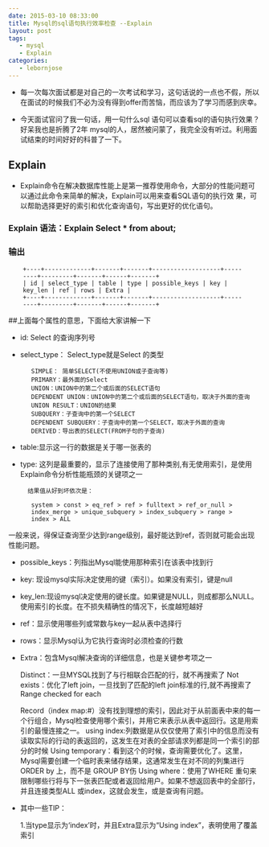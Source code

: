 ```yaml
---
date: 2015-03-10 08:33:00
title: Mysql的sql语句执行效率检查 --Explain
layout: post
tags:
   - mysql
   - Explain
categories:
   - lebornjose
---
```


+ 每一次每次面试都是对自己的一次考试和学习，这句话说的一点也不假，所以在面试的时候我们不必为没有得到offer而苦恼，而应该为了学习而感到庆幸。

+ 今天面试官问了我一句话，用一句什么sql 语句可以查看sql的语句执行效果？好呆我也是折腾了2年 mysql的人，居然被问蒙了，我完全没有听过。利用面试结束的时间好好的科普了一下。

## Explain

+ Explain命令在解决数据库性能上是第一推荐使用命令，大部分的性能问题可以通过此命令来简单的解决，Explain可以用来查看SQL语句的执行效 果，可以帮助选择更好的索引和优化查询语句，写出更好的优化语句。

### Explain 语法：Explain Select * from about;

### 输出
  
        +----+-------------+-------+-------+-------------------+-----
        ----+---------+-------+------+-------+
        | id | select_type | table | type | possible_keys | key | 
        key_len | ref | rows | Extra |
        +----+-------------+-------+-------+-------------------+-----
        ----+---------+-------+------+-------+
        
##上面每个属性的意思，下面给大家讲解一下

+ id: Select 的查询序列号
+ select_type： Select_type就是Select 的类型
       
         SIMPLE： 简单SELECT(不使用UNION或子查询等)
         PRIMARY：最外面的Select
         UNION：UNION中的第二个或后面的SELECT语句
         DEPENDENT UNION：UNION中的第二个或后面的SELECT语句，取决于外面的查询
         UNION RESULT：UNION的结果
         SUBQUERY：子查询中的第一个SELECT
         DEPENDENT SUBQUERY：子查询中的第一个SELECT，取决于外面的查询
         DERIVED：导出表的SELECT(FROM子句的子查询)
+ table:显示这一行的数据是关于哪一张表的
+ type: 这列是最重要的，显示了连接使用了那种类别,有无使用索引，是使用Explain命令分析性能瓶颈的关键项之一

        结果值从好到坏依次是：

         system > const > eq_ref > ref > fulltext > ref_or_null >  
         index_merge > unique_subquery > index_subquery > range > 
         index > ALL

一般来说，得保证查询至少达到range级别，最好能达到ref，否则就可能会出现性能问题。
+ possible_keys：列指出Mysql能使用那种索引在该表中找到行
+ key: 现设mysql实际决定使用的键（索引）。如果没有索引，键是null
+ key_len:现设mysql决定使用的键长度。如果键是NULL，则成都那么NULL。使用索引的长度。在不损失精确性的情况下，长度越短越好
+ ref：显示使用哪些列或常数与key一起从表中选择行
+ rows：显示Mysql认为它执行查询时必须检查的行数
+ Extra：包含Mysql解决查询的详细信息，也是关键参考项之一
        
     Distinct：一旦MYSQL找到了与行相联合匹配的行，就不再搜索了
     Not exists：优化了left join，一旦找到了匹配的left join标准的行,就不再搜索了
     Range checked for each

     Record（index map:#）没有找到理想的索引，因此对于从前面表中来的每一个行组合，Mysql检查使用哪个索引，并用它来表示从表中返回行。这是用索引的最慢连接之一。
     using index:列数据是从仅仅使用了索引中的信息而没有读取实际的行动的表返回的，这发生在对表的全部请求列都是同一个索引的部分的时候
     Using temporary：看到这个的时候，查询需要优化了。这里，Mysql需要创建一个临时表来储存结果，这通常发生在对不同的列集进行ORDER by 上，而不是 GROUP BY伤
     Using where：使用了WHERE 重句来限制哪些行将与下一张表匹配或者返回给用户。如果不想返回表中的全部行，并且连接类型ALL 或index，这就会发生，或是查询有问题。
+ 其中一些TIP：

   1.当type显示为‘index’时，并且Extra显示为“Using index”，表明使用了覆盖索引
